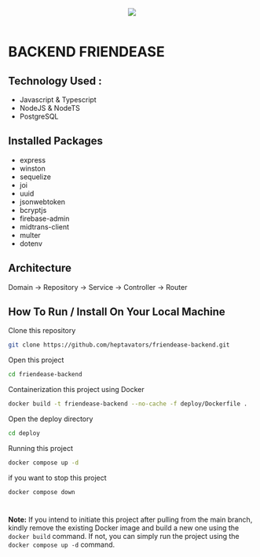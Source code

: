 <div align="center">
<img src="https://i.pinimg.com/originals/66/1b/2a/661b2a417570e9dbb7878ed2844ab124.gif" >  
</div>

<br>

# BACKEND FRIENDEASE

## Technology Used :

- Javascript & Typescript
- NodeJS & NodeTS
- PostgreSQL

## Installed Packages

- express
- winston
- sequelize
- joi
- uuid
- jsonwebtoken
- bcryptjs
- firebase-admin
- midtrans-client
- multer
- dotenv

## Architecture
Domain -> Repository -> Service -> Controller -> Router
 
## How To Run / Install On Your Local Machine

Clone this repository
```bash
git clone https://github.com/heptavators/friendease-backend.git
```

Open this project 
```bash
cd friendease-backend
```

Containerization this project using Docker
```bash
docker build -t friendease-backend --no-cache -f deploy/Dockerfile .
```

Open the deploy directory 
```bash
cd deploy
```

Running this project
```bash
docker compose up -d
```

if you want to stop this project
```bash
docker compose down
```

#

**Note:** If you intend to initiate this project after pulling from the main branch, kindly remove the existing Docker image and build a new one using the `docker build` command. If not, you can simply run the project using the `docker compose up -d` command.